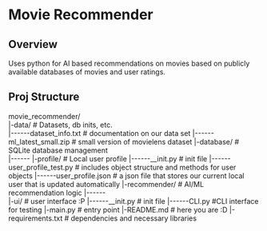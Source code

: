 # Movie Recommender

## Overview
Uses python for AI based recommendations on movies based on publicly available databases of movies and user ratings. 

## Proj Structure
movie_recommender/  
|-data/                      # Datasets, db inits, etc.  
|------dataset_info.txt                            # documentation on our data set
|------ml_latest_small.zip                         # small version of movielens dataset
|-database/                  # SQLite database management  
|------
|-profile/                   # Local user profile
|------__init.py                                   # init file 
|------user_profile_test.py                        # includes object structure and methods for user objects
|------user_profile.json                           # a json file that stores our current local user that is updated automatically
|-recommender/               # AI/ML recommendation logic 
|------   
|-ui/                        # user interface :P
|------__init.py                                   # init file
|------CLI.py                                      #CLI interface for testing
|-main.py                    # entry point
|-README.md                  # here you are :D
|-requirements.txt           # dependencies and necessary libraries
